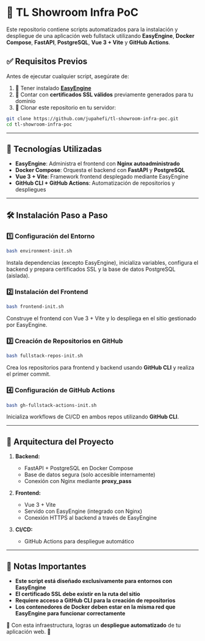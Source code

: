 
# 📌 TL Showroom Infra PoC

Este repositorio contiene scripts automatizados para la instalación y despliegue de una aplicación web fullstack utilizando **EasyEngine**, **Docker Compose**, **FastAPI**, **PostgreSQL**, **Vue 3 + Vite** y **GitHub Actions**.

## ✅ Requisitos Previos

Antes de ejecutar cualquier script, asegúrate de:

1. 🧰 Tener instalado [**EasyEngine**](https://easyengine.io/)
2. 🔐 Contar con **certificados SSL válidos** previamente generados para tu dominio
3. 🧬 Clonar este repositorio en tu servidor:

```bash
git clone https://github.com/jupahefi/tl-showroom-infra-poc.git
cd tl-showroom-infra-poc
```

---

## 🚀 Tecnologías Utilizadas

- **EasyEngine**: Administra el frontend con **Nginx autoadministrado**
- **Docker Compose**: Orquesta el backend con **FastAPI** y **PostgreSQL**
- **Vue 3 + Vite**: Framework frontend desplegado mediante EasyEngine
- **GitHub CLI + GitHub Actions**: Automatización de repositorios y despliegues

---

## 🛠️ Instalación Paso a Paso

### 1️⃣ Configuración del Entorno
```bash
bash environment-init.sh
```
Instala dependencias (excepto EasyEngine), inicializa variables, configura el backend y prepara certificados SSL y la base de datos PostgreSQL (aislada).

### 2️⃣ Instalación del Frontend
```bash
bash frontend-init.sh
```
Construye el frontend con Vue 3 + Vite y lo despliega en el sitio gestionado por EasyEngine.

### 3️⃣ Creación de Repositorios en GitHub
```bash
bash fullstack-repos-init.sh
```
Crea los repositorios para frontend y backend usando **GitHub CLI** y realiza el primer commit.

### 4️⃣ Configuración de GitHub Actions
```bash
bash gh-fullstack-actions-init.sh
```
Inicializa workflows de CI/CD en ambos repos utilizando **GitHub CLI**.

---

## 🔗 Arquitectura del Proyecto

1. **Backend:**
   - FastAPI + PostgreSQL en Docker Compose
   - Base de datos segura (solo accesible internamente)
   - Conexión con Nginx mediante **proxy_pass**

2. **Frontend:**
   - Vue 3 + Vite
   - Servido con EasyEngine (integrado con Nginx)
   - Conexión HTTPS al backend a través de EasyEngine

3. **CI/CD:**
   - GitHub Actions para despliegue automático

---

## 🎯 Notas Importantes

- **Este script está diseñado exclusivamente para entornos con EasyEngine**
- **El certificado SSL debe existir en la ruta del sitio**
- **Requiere acceso a GitHub CLI para la creación de repositorios**
- **Los contenedores de Docker deben estar en la misma red que EasyEngine para funcionar correctamente**

🔹 Con esta infraestructura, logras un **despliegue automatizado** de tu aplicación web. 🚀
